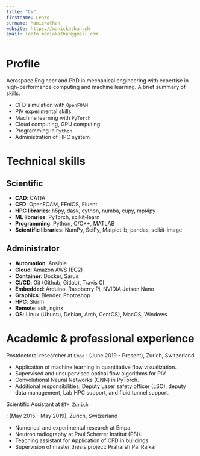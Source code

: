 ```yaml
---
title: "CV"
firstname: Lento
surname: Manickathan
website: https://manickathan.ch
email: lento.manickathan@gmail.com
---
```


# Profile

Aerospace Engineer and PhD in mechanical engineering with expertise in high-performance computing and machine learning. A brief summary of skills:

* CFD simulation with `OpenFOAM`
* PIV experimental skills
* Machine learning with `PyTorch`
* Cloud computing, GPU computing
* Programming in `Python`
* Administration of HPC system

# Technical skills

## Scientific

 * **CAD**: CATIA
 * **CFD**: OpenFOAM, FEniCS, Fluent
 * **HPC libraries**: h5py, dask, cython, numba, cupy, mpi4py
 * **ML libraries**: PyTorch, scikit-learn
 * **Programming**: Python, C/C++, MATLAB
 * **Scientific libraries**: NumPy, SciPy, Matplotlib, pandas, scikit-image

## Administrator

 * **Automation**: Ansible
 * **Cloud**: Amazon AWS (EC2)
 * **Container**: Docker, Sarus
 * **CI/CD**: Git (Github, Gitlab), Travis CI
 * **Embedded**: Arduino, Raspberry Pi, NVIDIA Jetson Nano
 * **Graphics**: Blender, Photoshop
 * **HPC**: Slurm
 * **Remote**: ssh, nginx
 * **OS**: Linux (Ubuntu, Debian, Arch, CentOS), MacOS, Windows

# Academic & professional experience

Postdoctoral researcher at `Empa`
: (June 2019 - Present), Zurich, Switzerland
  * Application of machine learning in quantitative flow visualization.
  * Supervised and unsupervised optical flow algorithms for PIV.
  * Convolutional Neural Networks (CNN) in PyTorch.
  * Additional responsibilities: Deputy Laser safety officer (LSO), deputy data management, Lab HPC support, and fluid tunnel support.

Scientific Assistant at `ETH Zurich`

: (May 2015 - May 2019), Zurich, Switzerland
  * Numerical and experimental research at Empa.
  * Neutron radiography at Paul Scherrer Institut (PSI).
  * Teaching assistant for Application of CFD in buildings.
  * Supervision of master thesis project: Praharsh Pai Raikar
